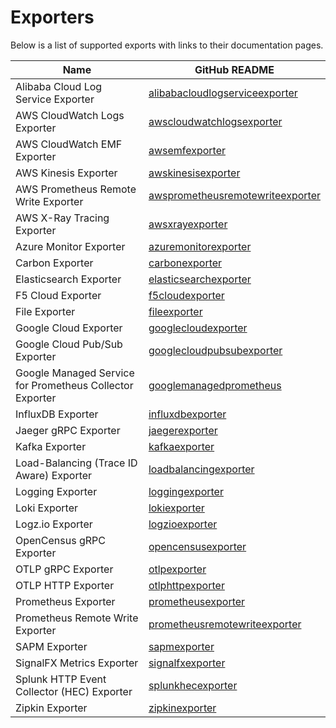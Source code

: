 # Exporters

Below is a list of supported exports with links to their documentation pages.

| Name                                                              | GitHub README |
| ----------------------------------------                          | ------------- |
| Alibaba Cloud Log Service Exporter                                | [alibabacloudlogserviceexporter](https://github.com/open-telemetry/opentelemetry-collector-contrib/blob/v0.57.2/exporter/alibabacloudlogserviceexporter/README.md) |
| AWS CloudWatch Logs Exporter                                      | [awscloudwatchlogsexporter](https://github.com/open-telemetry/opentelemetry-collector-contrib/blob/v0.57.2/exporter/awscloudwatchlogsexporter/README.md) |
| AWS CloudWatch EMF Exporter                                       | [awsemfexporter](https://github.com/open-telemetry/opentelemetry-collector-contrib/blob/v0.57.2/exporter/awsemfexporter/README.md) |
| AWS Kinesis Exporter                                              | [awskinesisexporter](https://github.com/open-telemetry/opentelemetry-collector-contrib/blob/v0.57.2/exporter/awskinesisexporter/README.md) |
| AWS Prometheus Remote Write Exporter                              | [awsprometheusremotewriteexporter](https://github.com/open-telemetry/opentelemetry-collector-contrib/blob/v0.57.2/exporter/awsprometheusremotewriteexporter/README.md) |
| AWS X-Ray Tracing Exporter                                        | [awsxrayexporter](https://github.com/open-telemetry/opentelemetry-collector-contrib/blob/v0.57.2/exporter/awsxrayexporter/README.md) |
| Azure Monitor Exporter                                            | [azuremonitorexporter](https://github.com/open-telemetry/opentelemetry-collector-contrib/blob/v0.57.2/exporter/azuremonitorexporter/README.md) |
| Carbon Exporter                                                   | [carbonexporter](https://github.com/open-telemetry/opentelemetry-collector-contrib/blob/v0.57.2/exporter/carbonexporter/README.md) |
| Elasticsearch Exporter                                            | [elasticsearchexporter](https://github.com/open-telemetry/opentelemetry-collector-contrib/blob/v0.57.2/exporter/elasticsearchexporter/README.md) |
| F5 Cloud Exporter                                                 | [f5cloudexporter](https://github.com/open-telemetry/opentelemetry-collector-contrib/blob/v0.57.2/exporter/f5cloudexporter/README.md) |
| File Exporter                                                     | [fileexporter](https://github.com/open-telemetry/opentelemetry-collector-contrib/blob/v0.57.2/exporter/fileexporter/README.md) |
| Google Cloud Exporter                                             | [googlecloudexporter](../exporter/googlecloudexporter/README.md) |
| Google Cloud Pub/Sub Exporter                                     | [googlecloudpubsubexporter](https://github.com/open-telemetry/opentelemetry-collector-contrib/blob/v0.57.2/exporter/googlecloudpubsubexporter/README.md) |
| Google Managed Service for Prometheus Collector Exporter          | [googlemanagedprometheus](https://github.com/open-telemetry/opentelemetry-collector-contrib/blob/v0.57.2/exporter/googlemanagedprometheusexporter/README.md) |
| InfluxDB Exporter                                                 | [influxdbexporter](https://github.com/open-telemetry/opentelemetry-collector-contrib/blob/v0.57.2/exporter/influxdbexporter/README.md) |
| Jaeger gRPC Exporter                                              | [jaegerexporter](https://github.com/open-telemetry/opentelemetry-collector-contrib/blob/v0.57.2/exporter/jaegerexporter/README.md) |
| Kafka Exporter                                                    | [kafkaexporter](https://github.com/open-telemetry/opentelemetry-collector-contrib/blob/v0.57.2/exporter/kafkaexporter/README.md) |
| Load-Balancing (Trace ID Aware) Exporter                          | [loadbalancingexporter](https://github.com/open-telemetry/opentelemetry-collector-contrib/blob/v0.57.2/exporter/loadbalancingexporter/README.md) |
| Logging Exporter                                                  | [loggingexporter](https://github.com/open-telemetry/opentelemetry-collector/tree/v0.57.2/exporter/loggingexporter/README.md) |
| Loki Exporter                                                     | [lokiexporter](https://github.com/open-telemetry/opentelemetry-collector-contrib/blob/v0.57.2/exporter/lokiexporter/README.md) |
| Logz.io Exporter                                                  | [logzioexporter](https://github.com/open-telemetry/opentelemetry-collector-contrib/blob/v0.57.2/exporter/logzioexporter/README.md) |
| OpenCensus gRPC Exporter                                          | [opencensusexporter](https://github.com/open-telemetry/opentelemetry-collector-contrib/blob/v0.57.2/exporter/opencensusexporter/README.md) |
| OTLP gRPC Exporter                                                | [otlpexporter](https://github.com/open-telemetry/opentelemetry-collector/tree/v0.57.2/exporter/otlpexporter/README.md) |
| OTLP HTTP Exporter                                                | [otlphttpexporter](https://github.com/open-telemetry/opentelemetry-collector/tree/v0.57.2/exporter/otlphttpexporter/README.md) |
| Prometheus Exporter                                               | [prometheusexporter](https://github.com/open-telemetry/opentelemetry-collector-contrib/blob/v0.57.2/exporter/prometheusexporter/README.md) |
| Prometheus Remote Write Exporter                                  | [prometheusremotewriteexporter](https://github.com/open-telemetry/opentelemetry-collector-contrib/blob/v0.57.2/exporter/prometheusremotewriteexporter/README.md) |
| SAPM Exporter                                                     | [sapmexporter](https://github.com/open-telemetry/opentelemetry-collector-contrib/tree/v0.57.2/exporter/sapmexporter/README.md) |
| SignalFX Metrics Exporter                                         | [signalfxexporter](https://github.com/open-telemetry/opentelemetry-collector-contrib/blob/v0.57.2/exporter/signalfxexporter/README.md) |
| Splunk HTTP Event Collector (HEC) Exporter                        | [splunkhecexporter](https://github.com/open-telemetry/opentelemetry-collector-contrib/tree/v0.57.2/exporter/splunkhecexporter/README.md) |
| Zipkin Exporter                                                   | [zipkinexporter](https://github.com/open-telemetry/opentelemetry-collector-contrib/blob/v0.57.2/exporter/zipkinexporter/README.md) |
